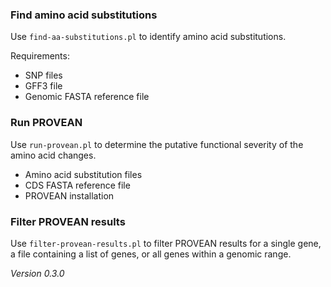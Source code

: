 ### Find amino acid substitutions

Use `find-aa-substitutions.pl` to identify amino acid substitutions.

Requirements:

- SNP files
- GFF3 file
- Genomic FASTA reference file

### Run PROVEAN

Use `run-provean.pl` to determine the putative functional severity of the amino acid changes.

- Amino acid substitution files
- CDS FASTA reference file
- PROVEAN installation

### Filter PROVEAN results

Use `filter-provean-results.pl` to filter PROVEAN results for a single gene, a file containing a list of genes, or all genes within a genomic range.

*Version 0.3.0*
